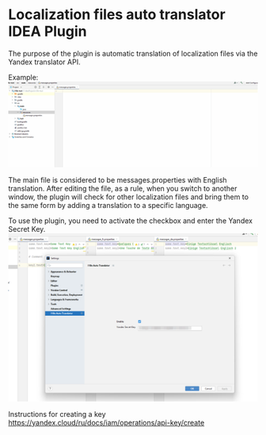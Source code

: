 # Localization files auto translator IDEA Plugin

The purpose of the plugin is automatic translation of localization files via the Yandex translator API.

Example:
![Example](src/main/assets/i18n.gif)

The main file is considered to be messages.properties with English translation. After editing the file, as a rule, when you switch to another window, the plugin will check for other localization files and bring them to the same form by adding a translation to a specific language.

To use the plugin, you need to activate the checkbox and enter the Yandex Secret Key. 
![Example](src/main/assets/settings.png)


Instructions for creating a key https://yandex.cloud/ru/docs/iam/operations/api-key/create